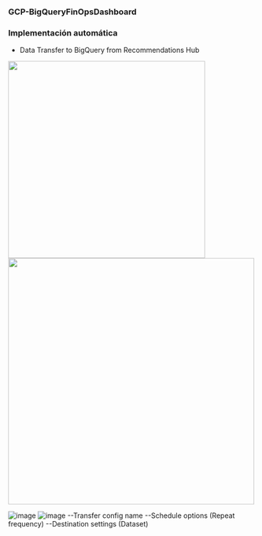 ### GCP-BigQueryFinOpsDashboard

### Implementación automática 

- Data Transfer to BigQuery from Recommendations Hub
<img src="https://github.com/user-attachments/assets/76f5ecd1-b67d-4bfe-bbb3-12d06f4a9dec" width="400">
<img src="https://github.com/user-attachments/assets/3b569b40-80c7-4ac7-9b44-262f3adf3b85" width="500">

![image](https://github.com/user-attachments/assets/defb1ecb-ae27-4bf0-bdf5-bc402b9d2b5e)
![image](https://github.com/user-attachments/assets/f7ba06d2-bf92-4574-89f3-1122aab7f503)
--Transfer config name
--Schedule options (Repeat frequency)
--Destination settings (Dataset)
